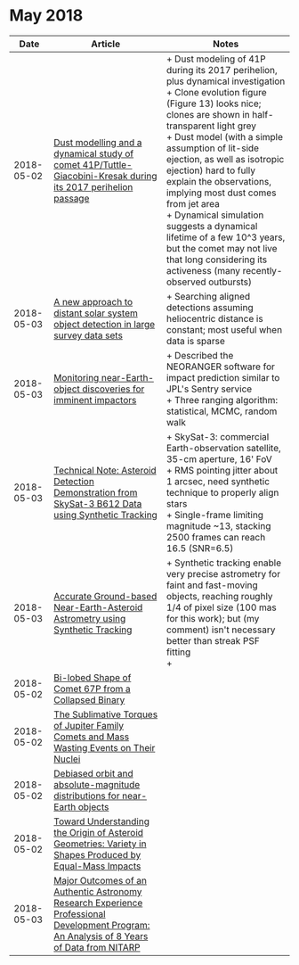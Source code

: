 # May 2018

| Date | Article | Notes | 
| ---- | ---- | ---- |
| 2018-05-02 | [Dust modelling and a dynamical study of comet 41P/Tuttle-Giacobini-Kresak during its 2017 perihelion passage](https://arxiv.org/abs/1805.00493) | + Dust modeling of 41P during its 2017 perihelion, plus dynamical investigation <br> + Clone evolution figure (Figure 13) looks nice; clones are shown in half-transparent light grey <br> + Dust model (with a simple assumption of lit-side ejection, as well as isotropic ejection) hard to fully explain the observations, implying most dust comes from jet area <br> + Dynamical simulation suggests a dynamical lifetime of a few 10^3 years, but the comet may not live that long considering its activeness (many recently-observed outbursts)
| 2018-05-03 | [A new approach to distant solar system object detection in large survey data sets](https://arxiv.org/abs/1805.01203) | + Searching aligned detections assuming heliocentric distance is constant; most useful when data is sparse
| 2018-05-03 | [Monitoring near-Earth-object discoveries for imminent impactors](https://arxiv.org/abs/1805.01315) | + Described the NEORANGER software for impact prediction similar to JPL's Sentry service <br> + Three ranging algorithm: statistical, MCMC, random walk
| 2018-05-03 | [Technical Note: Asteroid Detection Demonstration from SkySat-3 B612 Data using Synthetic Tracking](https://arxiv.org/abs/1805.01102) | + SkySat-3: commercial Earth-observation satellite, 35-cm aperture, 16' FoV <br> + RMS pointing jitter about 1 arcsec, need synthetic technique to properly align stars <br> + Single-frame limiting magnitude ~13, stacking 2500 frames can reach 16.5 (SNR=6.5)
| 2018-05-03 | [Accurate Ground-based Near-Earth-Asteroid Astrometry using Synthetic Tracking](https://arxiv.org/abs/1805.01107) | + Synthetic tracking enable very precise astrometry for faint and fast-moving objects, reaching roughly 1/4 of pixel size (100 mas for this work); but (my comment) isn't necessary better than streak PSF fitting <br> + 
| 2018-05-02 | [Bi-lobed Shape of Comet 67P from a Collapsed Binary](https://arxiv.org/abs/1804.08735) | 
| 2018-05-02 | [The Sublimative Torques of Jupiter Family Comets and Mass Wasting Events on Their Nuclei](https://arxiv.org/abs/1804.10232) |
| 2018-05-02 | [Debiased orbit and absolute-magnitude distributions for near-Earth objects](https://arxiv.org/abs/1804.10265) | 
| 2018-05-02 | [Toward Understanding the Origin of Asteroid Geometries: Variety in Shapes Produced by Equal-Mass Impacts](https://arxiv.org/abs/1804.11039) | 
| 2018-05-03 | [Major Outcomes of an Authentic Astronomy Research Experience Professional Development Program: An Analysis of 8 Years of Data from NITARP](https://arxiv.org/abs/1805.01387) |
